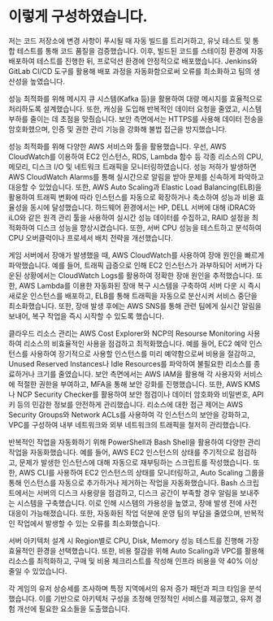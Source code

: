 # 이렇게 구성하였습니다.

저는 코드 저장소에 변경 사항이 푸시될 때 자동 빌드를 트리거하고, 유닛 테스트 및 통합 테스트를 통해 코드 품질을 검증했습니다. 이후, 빌드된 코드를 스테이징 환경에 자동 배포하여 테스트를 진행한 뒤, 프로덕션 환경에 안정적으로 배포했습니다. Jenkins와 GitLab CI/CD 도구를 활용해 배포 과정을 자동화함으로써 오류를 최소화하고 팀의 생산성을 높였습니다.

성능 최적화를 위해 메시지 큐 시스템(Kafka 등)을 활용하여 대량 메시지를 효율적으로 처리하도록 설계했습니다. 또한, 캐싱을 도입해 반복적인 데이터 요청을 줄였고, 시스템 부하를 줄이는 데 초점을 맞췄습니다. 보안 측면에서는 HTTPS를 사용해 데이터 전송을 암호화했으며, 인증 및 권한 관리 기능을 강화해 불법 접근을 방지했습니다.

성능 최적화를 위해 다양한 AWS 서비스와 툴을 활용했습니다. 우선, AWS CloudWatch를 이용하여 EC2 인스턴스, RDS, Lambda 함수 등 각종 리소스의 CPU, 메모리, 디스크 I/O 및 네트워크 트래픽을 모니터링하였습니다. 성능 저하가 발생하면 AWS CloudWatch Alarms를 통해 실시간으로 알림을 받아 문제를 신속하게 파악하고 대응할 수 있었습니다. 또한, AWS Auto Scaling과 Elastic Load Balancing(ELB)을 활용하여 트래픽 변화에 따라 인스턴스를 자동으로 확장하거나 축소하여 성능과 비용 효율성을 동시에 달성했습니다. 하드웨어 환경에서는 HP, DELL 서버에 대해 iDRAC와 iLO와 같은 원격 관리 툴을 사용하여 실시간 성능 데이터를 수집하고, RAID 설정을 최적화하여 디스크 성능을 향상시켰습니다. 또한, 서버 CPU 성능을 테스트하고 분석하여 CPU 오버클럭이나 프로세서 배치 전략을 개선했습니다.

게임 서버에서 장애가 발생했을 때, AWS CloudWatch를 사용하여 장애 원인을 빠르게 파악했습니다. 예를 들어, 트래픽 급증으로 인해 EC2 인스턴스가 과부하되어 서버가 다운된 상황에서는 CloudWatch Logs를 활용하여 정확한 장애 원인을 추적했습니다. 또한, AWS Lambda를 이용한 자동화된 장애 복구 시스템을 구축하여 서버 다운 시 즉시 새로운 인스턴스를 배포하고, ELB를 통해 트래픽을 자동으로 분산시켜 서비스 중단을 최소화했습니다. 또한, 장애 발생 후에는 AWS SNS를 통해 관련 팀에게 실시간 알림을 보내어, 복구 작업을 즉시 시작할 수 있도록 했습니다.

클라우드 리소스 관리는 AWS Cost Explorer와 NCP의 Resourse Monitoring 사용하여 리소스의 비효율적인 사용을 점검하고 최적화했습니다. 예를 들어, EC2 예약 인스턴스를 사용하여 장기적으로 사용할 인스턴스를 미리 예약함으로써 비용을 절감하고, Unused Reserved Instances나 Idle Resources를 파악하여 불필요한 리소스를 종료하거나 크기를 줄였습니다. 보안 측면에서는 AWS IAM을 활용해 각 사용자와 서비스에 적절한 권한을 부여하고, MFA을 통해 보안 강화를 진행했습니다. 또한, AWS KMS나 NCP Security Checker를 활용하여 보안 점검이나 데이터 암호화와 비밀번호, API 키 등의 민감한 정보를 안전하게 관리했습니다. 리소스에 대한 접근 제어는 AWS Security Groups와 Network ACLs를 사용하여 각 인스턴스의 보안을 강화하고, VPC를 구성하여 내부 네트워크와 외부 네트워크의 트래픽을 철저히 관리했습니다.

반복적인 작업을 자동화하기 위해 PowerShell과 Bash Shell을 활용하여 다양한 관리 작업을 자동화했습니다. 예를 들어, AWS EC2 인스턴스의 상태를 주기적으로 점검하고, 문제가 발생한 인스턴스에 대해 자동으로 재부팅하는 스크립트를 작성했습니다. 또한, AWS CLI를 사용하여 EC2 인스턴스의 상태를 모니터링하고, Auto Scaling 그룹을 통해 인스턴스를 자동으로 추가하거나 제거하는 작업을 자동화했습니다. Bash 스크립트에서는 서버의 디스크 사용량을 점검하고, 디스크 공간이 부족할 경우 알림을 보내주는 시스템을 구축했습니다. 이로 인해 시스템의 가용성을 높였고, 장애 발생 전에 사전 대응이 가능해졌습니다. 또한, 자동화된 작업 덕분에 운영 팀의 부담을 줄였으며, 반복적인 작업에서 발생할 수 있는 오류를 최소화했습니다.

서버 아키텍처 설계 시 Region별로 CPU, Disk, Memory 성능 테스트를 진행해 가장 효율적인 환경을 선택했습니다. 또한, 비용 절감을 위해 Auto Scaling과 VPC를 활용해 리소스를 최적화하고, 구매 및 비용 체크리스트를 작성해 인프라 비용을 약 40% 이상 줄일 수 있었습니다.

각 게임의 유저 상승세를 조사하며 특정 지역에서의 유저 증가 패턴과 피크 타임을 분석했습니다. 이를 기반으로 아키텍처 구성을 조정해 안정적인 서비스를 제공했고, 유저 경험 개선에 필요한 요소들을 도출했습니다.

